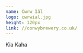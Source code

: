 ```yaml
---
name: Cwrw Iâl
logo: cwrwial.jpg
height: 120px
link: //conwybrewery.co.uk/
---
```

<ul style="list-style-type:none; margin:0; padding:0;">
  <li>Kia Kaha</li>
</ul>


